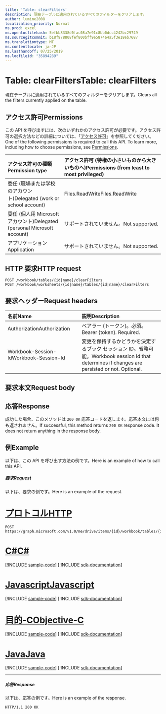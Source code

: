 ```yaml
---
title: 'Table: clearFilters'
description: 現在テーブルに適用されているすべてのフィルターをクリアします。
author: lumine2008
localization_priority: Normal
ms.prod: excel
ms.openlocfilehash: 5efbb8338d0fac08a7e91c8bb0dcc4242bc29749
ms.sourcegitcommit: b18f978808fef800bff9e587464a5f3e18eb7687
ms.translationtype: MT
ms.contentlocale: ja-JP
ms.lasthandoff: 07/25/2019
ms.locfileid: "35894289"
---
```

# <a name="table-clearfilters"></a><span data-ttu-id="1cbfe-103">Table: clearFilters</span><span class="sxs-lookup"><span data-stu-id="1cbfe-103">Table: clearFilters</span></span>

<span data-ttu-id="1cbfe-104">現在テーブルに適用されているすべてのフィルターをクリアします。</span><span class="sxs-lookup"><span data-stu-id="1cbfe-104">Clears all the filters currently applied on the table.</span></span>
## <a name="permissions"></a><span data-ttu-id="1cbfe-105">アクセス許可</span><span class="sxs-lookup"><span data-stu-id="1cbfe-105">Permissions</span></span>
<span data-ttu-id="1cbfe-p101">この API を呼び出すには、次のいずれかのアクセス許可が必要です。アクセス許可の選択方法などの詳細については、「[アクセス許可](/graph/permissions-reference)」を参照してください。</span><span class="sxs-lookup"><span data-stu-id="1cbfe-p101">One of the following permissions is required to call this API. To learn more, including how to choose permissions, see [Permissions](/graph/permissions-reference).</span></span>

|<span data-ttu-id="1cbfe-108">アクセス許可の種類</span><span class="sxs-lookup"><span data-stu-id="1cbfe-108">Permission type</span></span>      | <span data-ttu-id="1cbfe-109">アクセス許可 (特権の小さいものから大きいものへ)</span><span class="sxs-lookup"><span data-stu-id="1cbfe-109">Permissions (from least to most privileged)</span></span>              |
|:--------------------|:---------------------------------------------------------|
|<span data-ttu-id="1cbfe-110">委任 (職場または学校のアカウント)</span><span class="sxs-lookup"><span data-stu-id="1cbfe-110">Delegated (work or school account)</span></span> | <span data-ttu-id="1cbfe-111">Files.ReadWrite</span><span class="sxs-lookup"><span data-stu-id="1cbfe-111">Files.ReadWrite</span></span>    |
|<span data-ttu-id="1cbfe-112">委任 (個人用 Microsoft アカウント)</span><span class="sxs-lookup"><span data-stu-id="1cbfe-112">Delegated (personal Microsoft account)</span></span> | <span data-ttu-id="1cbfe-113">サポートされていません。</span><span class="sxs-lookup"><span data-stu-id="1cbfe-113">Not supported.</span></span>    |
|<span data-ttu-id="1cbfe-114">アプリケーション</span><span class="sxs-lookup"><span data-stu-id="1cbfe-114">Application</span></span> | <span data-ttu-id="1cbfe-115">サポートされていません。</span><span class="sxs-lookup"><span data-stu-id="1cbfe-115">Not supported.</span></span> |

## <a name="http-request"></a><span data-ttu-id="1cbfe-116">HTTP 要求</span><span class="sxs-lookup"><span data-stu-id="1cbfe-116">HTTP request</span></span>
<!-- { "blockType": "ignored" } -->
```http
POST /workbook/tables/{id|name}/clearFilters
POST /workbook/worksheets/{id|name}/tables/{id|name}/clearFilters

```
## <a name="request-headers"></a><span data-ttu-id="1cbfe-117">要求ヘッダー</span><span class="sxs-lookup"><span data-stu-id="1cbfe-117">Request headers</span></span>
| <span data-ttu-id="1cbfe-118">名前</span><span class="sxs-lookup"><span data-stu-id="1cbfe-118">Name</span></span>       | <span data-ttu-id="1cbfe-119">説明</span><span class="sxs-lookup"><span data-stu-id="1cbfe-119">Description</span></span>|
|:---------------|:----------|
| <span data-ttu-id="1cbfe-120">Authorization</span><span class="sxs-lookup"><span data-stu-id="1cbfe-120">Authorization</span></span>  | <span data-ttu-id="1cbfe-p102">ベアラー {トークン}。必須。</span><span class="sxs-lookup"><span data-stu-id="1cbfe-p102">Bearer {token}. Required.</span></span> |
| <span data-ttu-id="1cbfe-123">Workbook-Session-Id</span><span class="sxs-lookup"><span data-stu-id="1cbfe-123">Workbook-Session-Id</span></span>  | <span data-ttu-id="1cbfe-p103">変更を保持するかどうかを決定するブック セッション ID。省略可能。</span><span class="sxs-lookup"><span data-stu-id="1cbfe-p103">Workbook session Id that determines if changes are persisted or not. Optional.</span></span>|

## <a name="request-body"></a><span data-ttu-id="1cbfe-126">要求本文</span><span class="sxs-lookup"><span data-stu-id="1cbfe-126">Request body</span></span>

## <a name="response"></a><span data-ttu-id="1cbfe-127">応答</span><span class="sxs-lookup"><span data-stu-id="1cbfe-127">Response</span></span>

<span data-ttu-id="1cbfe-p104">成功した場合、このメソッドは `200 OK` 応答コードを返します。応答本文には何も返されません。</span><span class="sxs-lookup"><span data-stu-id="1cbfe-p104">If successful, this method returns `200 OK` response code. It does not return anything in the response body.</span></span>

## <a name="example"></a><span data-ttu-id="1cbfe-130">例</span><span class="sxs-lookup"><span data-stu-id="1cbfe-130">Example</span></span>
<span data-ttu-id="1cbfe-131">以下は、この API を呼び出す方法の例です。</span><span class="sxs-lookup"><span data-stu-id="1cbfe-131">Here is an example of how to call this API.</span></span>
##### <a name="request"></a><span data-ttu-id="1cbfe-132">要求</span><span class="sxs-lookup"><span data-stu-id="1cbfe-132">Request</span></span>
<span data-ttu-id="1cbfe-133">以下は、要求の例です。</span><span class="sxs-lookup"><span data-stu-id="1cbfe-133">Here is an example of the request.</span></span>

# <a name="httptabhttp"></a>[<span data-ttu-id="1cbfe-134">プロトコル</span><span class="sxs-lookup"><span data-stu-id="1cbfe-134">HTTP</span></span>](#tab/http)
<!-- {
  "blockType": "request",
  "name": "table_clearfilters"
}-->
```http
POST https://graph.microsoft.com/v1.0/me/drive/items/{id}/workbook/tables/{id|name}/clearFilters
```
# <a name="ctabcsharp"></a>[<span data-ttu-id="1cbfe-135">C#</span><span class="sxs-lookup"><span data-stu-id="1cbfe-135">C#</span></span>](#tab/csharp)
[!INCLUDE [sample-code](../includes/snippets/csharp/table-clearfilters-csharp-snippets.md)]
[!INCLUDE [sdk-documentation](../includes/snippets/snippets-sdk-documentation-link.md)]

# <a name="javascripttabjavascript"></a>[<span data-ttu-id="1cbfe-136">Javascript</span><span class="sxs-lookup"><span data-stu-id="1cbfe-136">Javascript</span></span>](#tab/javascript)
[!INCLUDE [sample-code](../includes/snippets/javascript/table-clearfilters-javascript-snippets.md)]
[!INCLUDE [sdk-documentation](../includes/snippets/snippets-sdk-documentation-link.md)]

# <a name="objective-ctabobjc"></a>[<span data-ttu-id="1cbfe-137">目的-C</span><span class="sxs-lookup"><span data-stu-id="1cbfe-137">Objective-C</span></span>](#tab/objc)
[!INCLUDE [sample-code](../includes/snippets/objc/table-clearfilters-objc-snippets.md)]
[!INCLUDE [sdk-documentation](../includes/snippets/snippets-sdk-documentation-link.md)]

# <a name="javatabjava"></a>[<span data-ttu-id="1cbfe-138">Java</span><span class="sxs-lookup"><span data-stu-id="1cbfe-138">Java</span></span>](#tab/java)
[!INCLUDE [sample-code](../includes/snippets/java/table-clearfilters-java-snippets.md)]
[!INCLUDE [sdk-documentation](../includes/snippets/snippets-sdk-documentation-link.md)]

---


##### <a name="response"></a><span data-ttu-id="1cbfe-139">応答</span><span class="sxs-lookup"><span data-stu-id="1cbfe-139">Response</span></span>
<span data-ttu-id="1cbfe-140">以下は、応答の例です。</span><span class="sxs-lookup"><span data-stu-id="1cbfe-140">Here is an example of the response.</span></span> 
<!-- {
  "blockType": "response",
  "truncated": true
} -->
```http
HTTP/1.1 200 OK
```

<!-- uuid: 8fcb5dbc-d5aa-4681-8e31-b001d5168d79
2015-10-25 14:57:30 UTC -->
<!-- {
  "type": "#page.annotation",
  "description": "Table: clearFilters",
  "keywords": "",
  "section": "documentation",
  "tocPath": "",
  "suppressions": [
  ]
}-->
